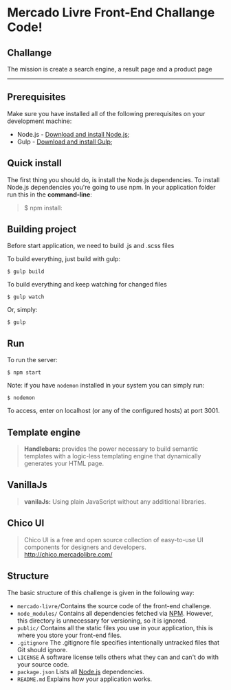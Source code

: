 Mercado Livre Front-End Challange Code!
===================


Challange
-------------
The mission is create a search engine, a result page and a product page

----------

## Prerequisites

Make sure you have installed all of the following prerequisites on your development machine:

* Node.js - [Download and install Node.js](https://nodejs.org/en/download/);
* Gulp - [Download and install Gulp](http://gulpjs.com/);

Quick install
-------------

The first thing you should do, is install the Node.js dependencies. To install Node.js dependencies you're going to use npm. In your application folder run this in the **command-line**:

> $ npm install:

## Building project

Before start application, we need to build .js and .scss files

To build everything, just build with gulp:

    $ gulp build

To build everything and keep watching for changed files

    $ gulp watch

Or, simply:

    $ gulp


## Run
   To run the server:

    $ npm start
   Note: if you have `nodemon` installed in your system you can simply run:

	$ nodemon
  To access, enter on localhost (or any of the configured hosts) at port 3001.



##  Template engine

> **Handlebars:** provides the power necessary to build semantic templates with a logic-less templating engine that dynamically generates your HTML page.

##  VanillaJs

> **vanilaJs:** Using plain JavaScript without any additional libraries.


## Chico UI
> Chico UI is a free and open source collection of easy-to-use UI components for designers and developers.
http://chico.mercadolibre.com/

## Structure

The basic structure of this challenge is given in the following way:

* `mercado-livre/`Contains the source code of the front-end challenge.
* `node_modules/` Contains all dependencies fetched via [NPM](https://www.npmjs.org/). However, this directory is unnecessary for versioning, so it is ignored.
* `public/` Contains all the static files you use in your application, this is where you store your front-end files.
* `.gitignore` The .gitignore file specifies intentionally untracked files that Git should ignore.
* `LICENSE` A software license tells others what they can and can't do with your source code.
* `package.json` Lists all [Node.js](http://nodejs.org/) dependencies.
* `README.md` Explains how your application works.
